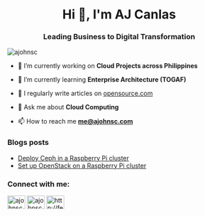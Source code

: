 <h1 align="center">Hi 👋, I'm AJ Canlas</h1>
<h3 align="center">Leading Business to Digital Transformation</h3>

<p align="left"> <img src="https://komarev.com/ghpvc/?username=ajohnsc&label=Profile%20views&color=0e75b6&style=flat" alt="ajohnsc" /> </p>

- 🔭 I’m currently working on **Cloud Projects across Philippines**

- 🌱 I’m currently learning **Enterprise Architecture (TOGAF)**

- 📝 I regularly write articles on [opensource.com](https://opensource.com/users/ajscanlas)

- 💬 Ask me about **Cloud Computing**

- 📫 How to reach me **me@ajohnsc.com**

### Blogs posts
<!-- BLOG-POST-LIST:START -->
- [Deploy Ceph in a Raspberry Pi cluster](https://opensource.com/article/21/1/ceph-raspberry-pi)
- [Set up OpenStack on a Raspberry Pi cluster](https://opensource.com/article/20/12/openstack-raspberry-pi)
<!-- BLOG-POST-LIST:END -->

<h3 align="left">Connect with me:</h3>
<p align="left">
<a href="https://linkedin.com/in/ajohnsc" target="blank"><img align="center" src="https://raw.githubusercontent.com/rahuldkjain/github-profile-readme-generator/master/src/images/icons/Social/linked-in-alt.svg" alt="ajohnsc" height="30" width="40" /></a>
<a href="https://fb.com/ajohnsc" target="blank"><img align="center" src="https://raw.githubusercontent.com/rahuldkjain/github-profile-readme-generator/master/src/images/icons/Social/facebook.svg" alt="ajohnsc" height="30" width="40" /></a>
<a href="/http://fetchrss.com/rss/61e122c65d1bd209f74eb47361e122f3c4891a70c24a1f22.xml" target="blank"><img align="center" src="https://raw.githubusercontent.com/rahuldkjain/github-profile-readme-generator/master/src/images/icons/Social/rss.svg" alt="http://fetchrss.com/rss/61e122c65d1bd209f74eb47361e122f3c4891a70c24a1f22.xml" height="30" width="40" /></a>
</p>

